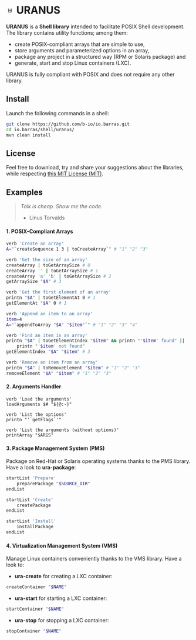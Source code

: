 # ♅ URANUS

**URANUS** is a **Shell library** intended to facilitate POSIX Shell development.
The library contains utility functions; among them:

  * create POSIX-compliant arrays that are simple to use,
  * store arguments and parameterized options in an array,
  * package any project in a structured way (RPM or Solaris package) and
  * generate, start and stop Linux containers (LXC).

URANUS is fully compliant with POSIX and does not require any other library.


## Install

Launch the following commands in a shell:
~~~bash
git clone https://github.com/b-io/io.barras.git
cd io.barras/shell/uranus/
mvn clean install
~~~


## License

Feel free to download, try and share your suggestions about the libraries,
while respecting [this MIT License (MIT)][license].

[license]: <LICENSE>


## Examples

>*Talk is cheap. Show me the code.*
>- Linus Torvalds

#### 1. POSIX-Compliant Arrays

~~~bash
verb 'Create an array'
A="`createSequence 1 3 | toCreateArray`" # "1" "2" "3"

verb 'Get the size of an array'
createArray | toGetArraySize # 0
createArray '' | toGetArraySize # 1
createArray 'a' 'b' | toGetArraySize # 2
getArraySize "$A" # 3

verb 'Get the first element of an array'
printn "$A" | toGetElementAt 0 # 1
getElementAt "$A" 0 # 1

verb 'Append an item to an array'
item=4
A="`appendToArray "$A" "$item"`" # "1" "2" "3" "4"

verb 'Find an item in an array'
printn "$A" | toGetElementIndex "$item" && printn "'$item' found" ||
	printn "'$item' not found"
getElementIndex "$A" "$item" # 3

verb 'Remove an item from an array'
printn "$A" | toRemoveElement "$item" # "1" "2" "3"
removeElement "$A" "$item" # "1" "2" "3"
~~~

#### 2. Arguments Handler

~~~shell
verb 'Load the arguments'
loadArguments $# "${@:-}"

verb 'List the options'
printn "'`getFlags`'"

verb 'List the arguments (without options)'
printArray "$ARGS"
~~~

#### 3. Package Management System (PMS)

Package on Red-Hat or Solaris operating systems thanks to the PMS library.
Have a look to **ura-package**:
~~~bash
startList 'Prepare'
	preparePackage "$SOURCE_DIR"
endList

startList 'Create'
	createPackage
endList

startList 'Install'
	installPackage
endList
~~~

#### 4. Virtualization Management System (VMS)

Manage Linux containers conveniently thanks to the VMS library. Have a look to:
- **ura-create** for creating a LXC container:
~~~bash
createContainer "$NAME"
~~~
- **ura-start** for starting a LXC container:
~~~bash
startContainer "$NAME"
~~~
- **ura-stop** for stopping a LXC container:
~~~bash
stopContainer "$NAME"
~~~

